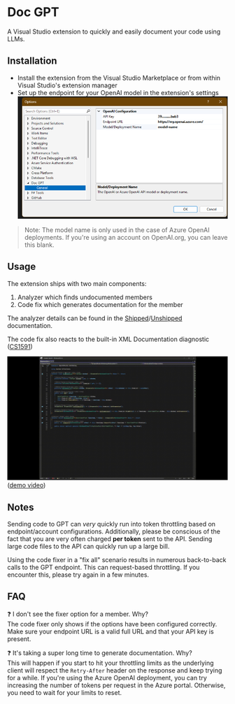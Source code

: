 ﻿# Doc GPT

A Visual Studio extension to quickly and easily document your code using LLMs.

## Installation

- Install the extension from the Visual Studio Marketplace or from within Visual Studio's extension manager
- Set up the endpoint for your OpenAI model in the extension's settings
  ![VS Options panel for Doc GPT](docs/img/options_panel.png)

> Note: The model name is only used in the case of Azure OpenAI deployments. If you're using an account on OpenAI.org, you can leave this blank.

## Usage

The extension ships with two main components:

1. Analyzer which finds undocumented members
1. Code fix which generates documentation for the member

The analyzer details can be found in the [Shipped](DocGpt.CodeFixes/AnalyzerReleases.Shipped.md)/[Unshipped](DocGpt.CodeFixes/AnalyzerReleases.Unshipped.md) documentation.

The code fix also reacts to the built-in XML Documentation diagnostic ([CS1591](https://learn.microsoft.com/en-us/dotnet/csharp/language-reference/compiler-messages/cs1591))

![DEMO](docs/img/demo.gif) ([demo video](docs/img/demo.mp4))

## Notes

Sending code to GPT can *very* quickly run into token throttling based on endpoint/account configurations. Additionally, please be conscious of the fact that you are very often charged **per token** sent to the API. Sending large code files to the API can quickly run up a large bill.

Using the code fixer in a "fix all" scenario results in numerous back-to-back calls to the GPT endpoint. This can request-based throttling. If you encounter this, please try again in a few minutes.

## FAQ

❓ I don't see the fixer option for a member. Why? \
The code fixer only shows if the options have been configured correctly. Make sure your endpoint URL is a valid full URL and that your API key is present.

❓ It's taking a super long time to generate documentation. Why? \
This will happen if you start to hit your throttling limits as the underlying client will respect the `Retry-After` header on the response and keep trying for a while. If you're using the Azure OpenAI deployment, you can try increasing the number of tokens per request in the Azure portal. Otherwise, you need to wait for your limits to reset.
